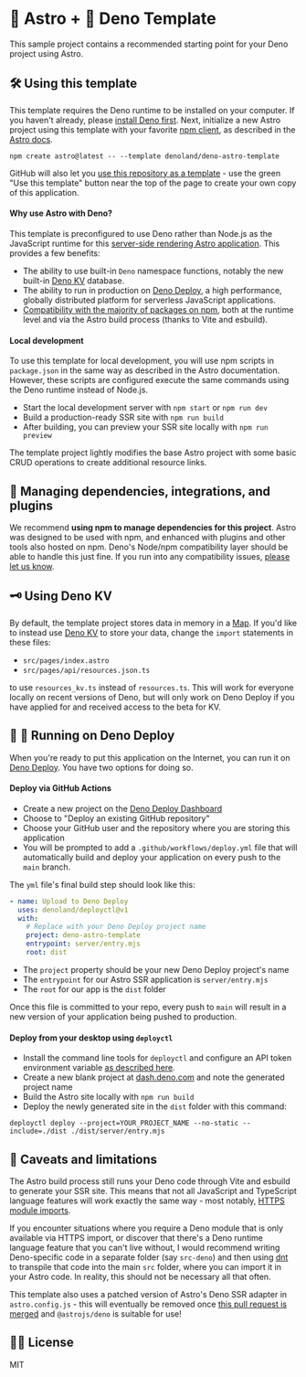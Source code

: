 # 🚀 Astro + 🦕 Deno Template

This sample project contains a recommended starting point for your Deno project
using Astro.



## 🛠️ Using this template

This template requires the Deno runtime to be installed on your computer. If you
haven't already, please
[install Deno first](https://deno.land/manual/getting_started/installation).
Next, initialize a new Astro project using this template with your favorite
[npm client](https://docs.npmjs.com/cli/v9/configuring-npm/install), as
described in the [Astro docs](https://docs.astro.build/en/getting-started/).

```
npm create astro@latest -- --template denoland/deno-astro-template
```

GitHub will also let you
[use this repository as a template](https://docs.github.com/en/repositories/creating-and-managing-repositories/creating-a-repository-from-a-template#creating-a-repository-from-a-template) -
use the green "Use this template" button near the top of the page to create your
own copy of this application.

#### Why use Astro with Deno?

This template is preconfigured to use Deno rather than Node.js as the JavaScript
runtime for this
[server-side rendering Astro application](https://docs.astro.build/en/guides/server-side-rendering/).
This provides a few benefits:

- The ability to use built-in `Deno` namespace functions, notably the new
  built-in [Deno KV](https://deno.com/kv) database.
- The ability to run in production on [Deno Deploy](https://deno.com/deploy), a
  high performance, globally distributed platform for serverless JavaScript
  applications.
- [Compatibility with the majority of packages on npm](https://deno.land/manual@v1.17.2/npm_nodejs/compatibility_mode),
  both at the runtime level and via the Astro build process (thanks to Vite and
  esbuild).

#### Local development

To use this template for local development, you will use npm scripts in
`package.json` in the same way as described in the Astro documentation. However,
these scripts are configured execute the same commands using the Deno runtime
instead of Node.js.

- Start the local development server with `npm start` or `npm run dev`
- Build a production-ready SSR site with `npm run build`
- After building, you can preview your SSR site locally with `npm run preview`

The template project lightly modifies the base Astro project with some basic
CRUD operations to create additional resource links.

## 🔌 Managing dependencies, integrations, and plugins

We recommend **using npm to manage dependencies for this project**. Astro was
designed to be used with npm, and enhanced with plugins and other tools also
hosted on npm. Deno's Node/npm compatibility layer should be able to handle this
just fine. If you run into any compatibility issues,
[please let us know](https://github.com/denoland/deno/issues).

## 🗝️ Using Deno KV

By default, the template project stores data in memory in a
[Map](https://developer.mozilla.org/en-US/docs/Web/JavaScript/Reference/Global_Objects/Map).
If you'd like to instead use [Deno KV](https://deno.com/kv) to store your data,
change the `import` statements in these files:

- `src/pages/index.astro`
- `src/pages/api/resources.json.ts`

to use `resources_kv.ts` instead of `resources.ts`. This will work for everyone
locally on recent versions of Deno, but will only work on Deno Deploy if you
have applied for and received access to the beta for KV.

## 🦕 🚀 Running on Deno Deploy

When you're ready to put this application on the Internet, you can run it on
[Deno Deploy](https://www.deno.com/deploy). You have two options for doing so.

#### Deploy via GitHub Actions

- Create a new project on the
  [Deno Deploy Dashboard](https://dash.deno.com/projects)
- Choose to "Deploy an existing GitHub repository"
- Choose your GitHub user and the repository where you are storing this
  application
- You will be prompted to add a `.github/workflows/deploy.yml` file that will
  automatically build and deploy your application on every push to the `main`
  branch.

The `yml` file's final build step should look like this:

```yml
- name: Upload to Deno Deploy
  uses: denoland/deployctl@v1
  with:
    # Replace with your Deno Deploy project name
    project: deno-astro-template
    entrypoint: server/entry.mjs
    root: dist
```

- The `project` property should be your new Deno Deploy project's name
- The `entrypoint` for our Astro SSR application is `server/entry.mjs`
- The `root` for our app is the `dist` folder

Once this file is committed to your repo, every push to `main` will result in a
new version of your application being pushed to production.

#### Deploy from your desktop using `deployctl`

- Install the command line tools for `deployctl` and configure an API token
  environment variable
  [as described here](https://deno.com/deploy/docs/deployctl).
- Create a new blank project at [dash.deno.com](https://dash.deno.com/projects)
  and note the generated project name
- Build the Astro site locally with `npm run build`
- Deploy the newly generated site in the `dist` folder with this command:

```
deployctl deploy --project=YOUR_PROJECT_NAME --no-static --include=./dist ./dist/server/entry.mjs
```

## 🤔 Caveats and limitations

The Astro build process still runs your Deno code through Vite and esbuild to
generate your SSR site. This means that not all JavaScript and TypeScript
language features will work exactly the same way - most notably,
[HTTPS module imports](https://deno.land/manual@v1.15.2/examples/import_export#remote-import).

If you encounter situations where you require a Deno module that is only
available via HTTPS import, or discover that there's a Deno runtime language
feature that you can't live without, I would recommend writing Deno-specific
code in a separate folder (say `src-deno`) and then using
[dnt](https://github.com/denoland/dnt) to transpile that code into the main
`src` folder, where you can import it in your Astro code. In reality, this
should not be necessary all that often.

This template also uses a patched version of Astro's Deno SSR adapter in
`astro.config.js` - this will eventually be removed once
[this pull request is merged](https://github.com/withastro/astro/pull/7687) and
`@astrojs/deno` is suitable for use!

## 👩‍⚖️ License

MIT
